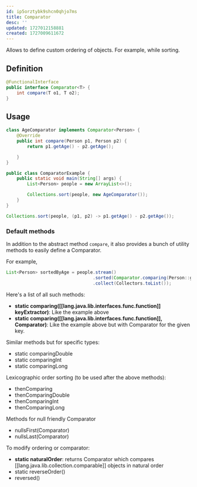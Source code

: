 ```yaml
---
id: ip5orztybk9shcn0qhjo7ms
title: Comparator
desc: ''
updated: 1727012158881
created: 1727009611672
---
```


Allows to define custom ordering of objects. For example, while sorting.

## Definition
```java
@FunctionalInterface
public interface Comparator<T> {
    int compare(T o1, T o2);
}
```

## Usage

```java
class AgeComparator implements Comparator<Person> {
    @Override
    public int compare(Person p1, Person p2) {
        return p1.getAge() - p2.getAge();   

    }
}

public class ComparatorExample {
    public static void main(String[] args) {
        List<Person> people = new ArrayList<>();

        Collections.sort(people, new AgeComparator());
    }
}
```

```java
Collections.sort(people, (p1, p2) -> p1.getAge() - p2.getAge());
```

### Default methods

In addition to the abstract method `compare`, it also provides a bunch of utility methods to easily define a Comparator.

For example,

```java
List<Person> sortedByAge = people.stream()
                                 .sorted(Comparator.comparing(Person::getAge))
                                 .collect(Collectors.toList());

```

Here's a list of all such methods:

- **static comparing([[lang.java.lib.interfaces.func.function]] keyExtractor)**: Like the example above
- **static comparing([[lang.java.lib.interfaces.func.function]], Comparator)**: Like the example above but with Comparator for the given key.

Similar methods but for specific types:

- static comparingDouble
- static comparingInt
- static comparingLong

Lexicographic order sorting (to be used after the above methods):
- thenComparing
- thenComparingDouble
- thenComparingInt
- thenComparingLong

Methods for null friendly Comparator
- nullsFirst(Comparator)
- nullsLast(Comparator)

To modify ordering or comparator: 
- **static naturalOrder**: returns Comparator which compares [[lang.java.lib.collection.comparable]] objects in natural order
- static reverseOrder()
- reversed()


